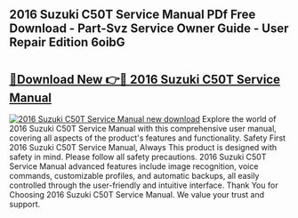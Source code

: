 ## 2016 Suzuki C50T Service Manual PDf Free Download - Part-Svz Service Owner Guide - User Repair Edition 6oibG

# <h2><a href="http://bc47994.oget.top/?id=2016+Suzuki+C50T+Service+Manual">🔗Download New 👉🔴 2016 Suzuki C50T Service Manual</a></h2>

[![2016 Suzuki C50T Service Manual new download](https://i.imgur.com/5g1atiW.png)](http://bc47994.oget.top/?id=2016+Suzuki+C50T+Service+Manual)
Explore the world of 2016 Suzuki C50T Service Manual with this comprehensive user manual, covering all aspects of the product's features and functionality. Safety First 2016 Suzuki C50T Service Manual, Always This product is designed with safety in mind. Please follow all safety precautions. 2016 Suzuki C50T Service Manual advanced features include image recognition, voice commands, customizable profiles, and automatic backups, all easily controlled through the user-friendly and intuitive interface. Thank You for Choosing 2016 Suzuki C50T Service Manual. We value your trust and support.
